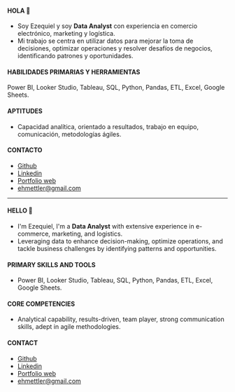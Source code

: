 #### HOLA 👋
* Soy Ezequiel y soy **Data Analyst** con experiencia en comercio electrónico, marketing y logística. 
* Mi trabajo se centra en utilizar datos para mejorar la toma de decisiones, optimizar operaciones y resolver desafíos de negocios, identificando patrones y oportunidades.


#### HABILIDADES PRIMARIAS Y HERRAMIENTAS 
Power BI, Looker Studio, Tableau, SQL, Python, Pandas, ETL, Excel, Google Sheets.


#### APTITUDES
* Capacidad analítica, orientado a resultados, trabajo en equipo, comunicación, metodologías ágiles.


#### CONTACTO
* [Github](https://github.com/Ezemettler?tab=repositories)
* [Linkedin](https://www.linkedin.com/in/ezequiel-mettler/)
* [Portfolio web](https://sites.google.com/view/ezemettler)
* ehmettler@gmail.com

---

#### HELLO 👋
* I'm Ezequiel, I'm a **Data Analyst** with extensive experience in e-commerce, marketing, and logistics. 
* Leveraging data to enhance decision-making, optimize operations, and tackle business challenges by identifying patterns and opportunities.


#### PRIMARY SKILLS AND TOOLS
* Power BI, Looker Studio, Tableau, SQL, Python, Pandas, ETL, Excel, Google Sheets.


#### CORE COMPETENCIES
* Analytical capability, results-driven, team player, strong communication skills, adept in agile methodologies.


#### CONTACT
* [Github](https://github.com/Ezemettler?tab=repositories)
* [Linkedin](https://www.linkedin.com/in/ezequiel-mettler/)
* [Portfolio web](https://sites.google.com/view/ezemettler)
* ehmettler@gmail.com
